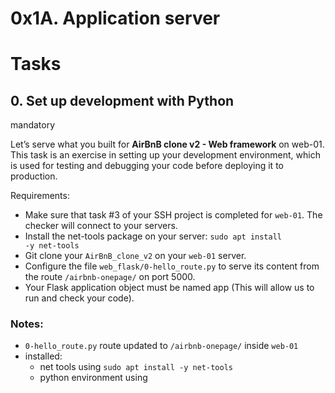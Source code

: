 # 0x1A. Application server
# Tasks
## 0. Set up development with Python
mandatory

Let’s serve what you built for <strong>AirBnB clone v2 - Web framework</strong>
on web-01. This task is an exercise in setting up your development environment,
which is used for testing and debugging your code before deploying it to
production.

Requirements:
-	Make sure that task #3 of your SSH project is completed for
<code>web-01</code>. The checker will connect to your servers.
-	Install the net-tools package on your server:
<code>sudo apt install -y net-tools</code>
-	Git clone your <code>AirBnB_clone_v2</code> on your <code>web-01</code>
server.
-	Configure the file <code>web_flask/0-hello_route.py</code> to serve its
content from the route <code>/airbnb-onepage/</code> on port 5000.
-	Your Flask application object must be named app (This will allow us to run
and check your code).

### Notes:
-	<code>0-hello_route.py</code> route updated to <code>/airbnb-onepage/</code>
inside <code>web-01</code>
-	installed:
	-	net tools using <code>sudo apt install -y net-tools</code>
	-	python environment using <code>

